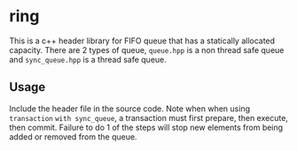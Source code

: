 # ring
This is a c++ header library for FIFO queue that has a statically allocated capacity. 
There are 2 types of queue, ```queue.hpp``` is a non thread safe queue and ```sync_queue.hpp``` is a thread safe queue.
## Usage
Include the header file in the source code.
Note when when using ```transaction``` ```with sync_queue```, a transaction must first prepare, then execute, then commit. 
Failure to do 1 of the steps will stop new elements from being added or removed from the queue.

